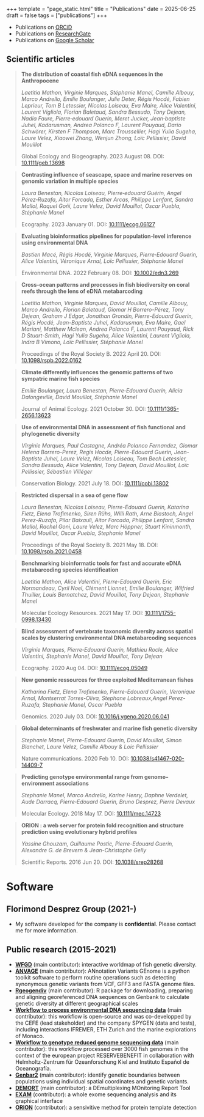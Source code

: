
+++
template = "page_static.html"
title = "Publications"
date =  2025-06-25
draft = false
tags = ["publications"]
+++



* Publications on [ORCiD](https://orcid.org/0000-0001-7909-3729)
* Publications on [ResearchGate](https://www.researchgate.net/profile/Pierre-Edouard-Guerin)
* Publications on [Google Scholar](https://scholar.google.com/citations?hl=en&user=hj1ClrsAAAAJ)


## Scientific articles

> **The distribution of coastal fish eDNA sequences in the Anthropocene**
>
> *Laetitia Mathon, Virginie Marques, Stéphanie Manel, Camille Albouy, Marco Andrello, Emilie Boulanger, Julie Deter, Régis Hocdé, Fabien Leprieur, Tom B Letessier, Nicolas Loiseau, Eva Maire, Alice Valentini, Laurent Vigliola, Florian Baletaud, Sandra Bessudo, Tony Dejean, Nadia Faure, Pierre‐edouard Guerin, Meret Jucker, Jean‐baptiste Juhel, Kadarusman, Andrea Polanco F, Laurent Pouyaud, Dario Schwörer, Kirsten F Thompson, Marc Troussellier, Hagi Yulia Sugeha, Laure Velez, Xiaowei Zhang, Wenjun Zhong, Loïc Pellissier, David Mouillot*
> 
> Global Ecology and Biogeography. 2023 August 08. DOI: [10.1111/geb.13698](https://doi.org/10.1111/geb.13698)


> **Contrasting influence of seascape, space and marine reserves on genomic variation in multiple species**
>
> *Laura Benestan, Nicolas Loiseau, Pierre‐edouard Guérin, Angel Pérez‐Ruzafa, Aitor Forcada, Esther Arcas, Philippe Lenfant, Sandra Mallol, Raquel Goñi, Laure Velez, David Mouillot, Oscar Puebla, Stéphanie Manel*
>
> Ecography. 2023 January 01. DOI: [10.1111/ecog.06127](https://doi.org/10.1111/ecog.06127)


> **Evaluating bioinformatics pipelines for population‐level inference using environmental DNA**
>
> *Bastien Macé, Régis Hocdé, Virginie Marques, Pierre‐Edouard Guerin, Alice Valentini, Véronique Arnal, Loïc Pellissier, Stéphanie Manel*
>
> Environmental DNA. 2022 February 08. DOI: [10.1002/edn3.269](https://doi.org/10.1002/edn3.269)


> **Cross-ocean patterns and processes in fish biodiversity on coral reefs through the lens of eDNA metabarcoding**
>
> *Laetitia Mathon, Virginie Marques, David Mouillot, Camille Albouy, Marco Andrello, Florian Baletaud, Giomar H Borrero-Pérez, Tony Dejean, Graham J Edgar, Jonathan Grondin, Pierre-Edouard Guerin, Régis Hocdé, Jean-Baptiste Juhel, Kadarusman, Eva Maire, Gael Mariani, Matthew Mclean, Andrea Polanco F, Laurent Pouyaud, Rick D Stuart-Smith, Hagi Yulia Sugeha, Alice Valentini, Laurent Vigliola, Indra B Vimono, Loïc Pellissier, Stéphanie Manel*
>
> Proceedings of the Royal Society B. 2022 April 20. DOI: [10.1098/rspb.2022.0162](https://doi.org/10.1098/rspb.2022.0162)


> **Climate differently influences the genomic patterns of two sympatric marine fish species**
>
> *Emilie Boulanger, Laura Benestan, Pierre‐Edouard Guerin, Alicia Dalongeville, David Mouillot, Stéphanie Manel*
> 
> Journal of Animal Ecology. 2021 October 30. DOI: [10.1111/1365-2656.13623]( https://doi.org/10.1111/1365-2656.13623)


> **Use of environmental DNA in assessment of fish functional and phylogenetic diversity**
>
> *Virginie Marques, Paul Castagne, Andréa Polanco Fernandez, Giomar Helena Borrero-Perez, Regis Hocde,  Pierre-Edouard Guerin, Jean-Baptiste Juhel, Laure Velez, Nicolas Loiseau, Tom Bech Letessier, Sandra Bessudo, Alice Valentini, Tony Dejean, David Mouillot, Loïc Pellissier, Sébastien Villéger*
>
> Conservation Biology. 2021 July 18. DOI: [10.1111/cobi.13802](https://doi.org/10.1111/cobi.13802)

> **Restricted dispersal in a sea of gene flow**
>
> *Laura Benestan, Nicolas Loiseau, Pierre-Edouard Guerin, Katarina Fietz, Elena Trofimenko, Siren Rühs, Willi Rath, Arne Biastoch, Angel Perez-Ruzafa, Pilar Baixauli, Aitor Forcada, Philippe  Lenfant, Sandra Mallol, Rachel Goni, Laure Velez, Marc Höppner, Stuart Kininmonth, David Mouillot, Oscar Puebla, Stephanie Manel*
>
> Proceedings of the Royal Society B. 2021 May 18. DOI: [10.1098/rspb.2021.0458](https://doi.org/10.1098/rspb.2021.0458)


> **Benchmarking bioinformatic tools for fast and accurate eDNA metabarcoding species identification**
>
> *Laetitia Mathon, Alice Valentini, Pierre-Edouard Guerin, Eric Normandeau, Cyril Noel, Clément Lionnet, Emilie Boulanger, Wilfried Thuiller, Louis Bernatchez, David Mouillot, Tony Dejean, Stephanie Manel*
>
> Molecular Ecology Resources. 2021 May 17. DOI: [10.1111/1755-0998.13430](https://doi.org/10.1111/1755-0998.13430)


> **Blind assessment of vertebrate taxonomic diversity across spatial scales by clustering environmental DNA metabarcoding sequences**
>
> *Virginie Marques, Pierre‐Edouard Guerin, Mathieu Rocle, Alice Valentini, Stephanie Manel, David Mouillot, Tony Dejean*
>
> Ecography. 2020 Aug 04. DOI: [10.1111/ecog.05049](https://doi.org/10.1111/ecog.05049)


> **New genomic ressources for three exploited Mediterranean fishes**
>
> *Katharina Fietz, Elena Trofimenko, Pierre-Edouard Guerin, Veronique Arnal, Montserrat Torres-Oliva, Stephane Lobreaux,Angel Perez-Ruzafa, Stephanie Manel, Oscar Puebla*
>
> Genomics. 2020 July 03. DOI: [10.1016/j.ygeno.2020.06.041](https://doi.org/10.1016/j.ygeno.2020.06.041)


> **Global determinants of freshwater and marine fish genetic diversity**
>
> *Stephanie Manel, Pierre-Edouard Guerin, David Mouillot, Simon Blanchet, Laure Velez, Camille Albouy & Loic Pellissier*
>
> Nature communications. 2020 Feb 10. DOI: [10.1038/s41467-020-14409-7](https://doi.org/10.1038/s41467-020-14409-7)


> **Predicting genotype environmental range from genome–environment associations**
>
> *Stephanie Manel, Marco Andrello, Karine Henry, Daphne Verdelet, Aude Darracq, Pierre‐Edouard Guerin, Bruno Desprez, Pierre Devaux*
>
> Molecular Ecology. 2018 May 17. DOI: [10.1111/mec.14723](https://doi.org/10.1111/mec.14723)


> **ORION : a web server for protein fold recognition and structure prediction using evolutionary hybrid profiles**
>
> *Yassine Ghouzam, Guillaume Postic, Pierre-Edouard Guerin, Alexandre G. de Brevern & Jean-Christophe Gelly* 
>
> Scientific Reports. 2016 Jun 20. DOI: [10.1038/srep28268](https://doi.org/10.1038/srep28268)




# Software

## Florimond Desprez Group (2021-)

* My software developed for the company is **confidential**. Please contact me for more information.

## Public research (2015-2021)

* **[WFGD](https://shiny.cefe.cnrs.fr/wfgd/)** (main contributor): interactive worldmap of fish genetic diversity.
* **[ANVAGE](https://github.com/Grelot/anvage)** (main contributor): ANnotation Variants GEnome is a python toolkit software to perform routine operations such as detecting synonymous genetic variants from VCF, GFF3 and FASTA genome files.
* **[Rgeogendiv](https://github.com/Grelot/rgeogendiv)** (main contributor): R package for downloading, preparing and aligning georeferenced DNA sequences on Genbank to calculate genetic diversity at different geographical scales 
* **[Workflow to process environmental DNA sequencing data](https://gitlab.mbb.univ-montp2.fr/edna)** (main contributor): this workflow is open-source and was co-developped by the CEFE (lead stakeholder) and the company SPYGEN (data and tests), including interactions IFREMER, ETH Zurich and the marine explorations of Monaco.
* **[Workflow to genotype reduced genome sequencing data](https://gitlab.mbb.univ-montp2.fr/reservebenefit/snakemake_stacks2)** (main contributor): this workflow processed over 3000 fish genomes in the context of the european project RESERVEBENEFIT in collaboration with Helmholtz-Zentrum für Ozeanforschung Kiel and Instituto Español de Oceanografía.
* **[Genbar2](https://github.com/Grelot/genbar2)** (main contributor): identify genetic boundaries between populations using individual spatial coordinates and genetic variants.
* **[DEMORT](https://pypi.org/project/demort/)** (main contributor): a DEmultiplexing MOnitoring Report Tool
* **[EXAM](https://sourceforge.net/projects/exam-exome-analysis-and-mining/)** (contributor): a whole exome sequencing analysis and its graphical interface
* **[ORION](https://www.dsimb.inserm.fr/orion/)** (contributor): a sensivitive method for protein template detection

